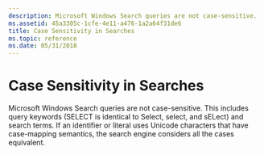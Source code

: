 ```yaml
---
description: Microsoft Windows Search queries are not case-sensitive.
ms.assetid: 45a3305c-1cfe-4e11-a476-1a2a64f31de6
title: Case Sensitivity in Searches
ms.topic: reference
ms.date: 05/31/2018
---
```


# Case Sensitivity in Searches

Microsoft Windows Search queries are not case-sensitive. This includes query keywords (SELECT is identical to Select, select, and sELect) and search terms. If an identifier or literal uses Unicode characters that have case-mapping semantics, the search engine considers all the cases equivalent.

 

 



